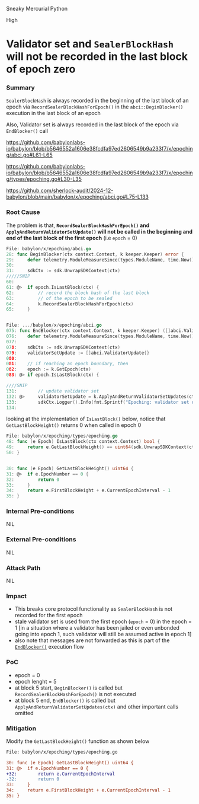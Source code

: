 Sneaky Mercurial Python

High

# Validator set and `SealerBlockHash` will not be recorded in the last block of epoch zero

### Summary

`SealerBlockHash` is always recorded in the beginning of the last block of an epoch via `RecordSealerBlockHashForEpoch()` in the `abci::BeginBlocker()` execution in the last block of an epoch

Also, Validator set is always recorded in the last block of the epoch via `EndBlocker()` call


https://github.com/babylonlabs-io/babylon/blob/b5646552a1606e38fcdfa97ed2606549b9a233f7/x/epoching/abci.go#L61-L65

https://github.com/babylonlabs-io/babylon/blob/b5646552a1606e38fcdfa97ed2606549b9a233f7/x/epoching/types/epoching.go#L30-L35

https://github.com/sherlock-audit/2024-12-babylon/blob/main/babylon/x/epoching/abci.go#L75-L133

### Root Cause

The problem is that, **`RecordSealerBlockHashForEpoch()` and `ApplyAndReturnValidatorSetUpdate()` will not be called in the beginning and end of the last block of the first epoch** (i.e `epoch` = 0)

```go
File: babylon/x/epoching/abci.go
28: func BeginBlocker(ctx context.Context, k keeper.Keeper) error {
29: 	defer telemetry.ModuleMeasureSince(types.ModuleName, time.Now(), telemetry.MetricKeyBeginBlocker)
30: 
31: 	sdkCtx := sdk.UnwrapSDKContext(ctx)
/////SNIP
60: 
61: @>	if epoch.IsLastBlock(ctx) {
62: 		// record the block hash of the last block
63: 		// of the epoch to be sealed
64: 		k.RecordSealerBlockHashForEpoch(ctx)
65: 	}


File: .../babylon/x/epoching/abci.go
075: func EndBlocker(ctx context.Context, k keeper.Keeper) ([]abci.ValidatorUpdate, error) {
076: 	defer telemetry.ModuleMeasureSince(types.ModuleName, time.Now(), telemetry.MetricKeyEndBlocker)
077: 
078: 	sdkCtx := sdk.UnwrapSDKContext(ctx)
079: 	validatorSetUpdate := []abci.ValidatorUpdate{}
080: 
081: 	// if reaching an epoch boundary, then
082: 	epoch := k.GetEpoch(ctx)
083: @>	if epoch.IsLastBlock(ctx) {

////SNIP
131: 		// update validator set
132: @>		validatorSetUpdate = k.ApplyAndReturnValidatorSetUpdates(ctx)
133: 		sdkCtx.Logger().Info(fmt.Sprintf("Epoching: validator set update of epoch %d: %v", epoch.EpochNumber, validatorSetUpdate))
134: 


```

looking at the implementation of `IsLastBlock()` below, notice that `GetLastBlockHeight()` returns 0 when called in epoch 0

```go
File: babylon/x/epoching/types/epoching.go
48: func (e Epoch) IsLastBlock(ctx context.Context) bool {
49: 	return e.GetLastBlockHeight() == uint64(sdk.UnwrapSDKContext(ctx).HeaderInfo().Height)
50: }


30: func (e Epoch) GetLastBlockHeight() uint64 {
31: @>	if e.EpochNumber == 0 {
32: 		return 0
33: 	}
34: 	return e.FirstBlockHeight + e.CurrentEpochInterval - 1
35: }

```

### Internal Pre-conditions

NIL

### External Pre-conditions

NIL

### Attack Path

NIL

### Impact

- This breaks core protocol functionality as `SealerBlockHash` is not recorded for the first epoch
- stale validator set is used from the first epoch (`epoch` = 0) in the epoch = 1 [in a situation where a validator has been jailed or even unbonded going into epoch 1, such validator will still be assumed active in epoch 1]
- also note that messages are not forwarded as this is part of the [`EndBlocker()`](https://github.com/sherlock-audit/2024-12-babylon/blob/main/babylon/x/epoching/abci.go#L75-L133) execution flow

### PoC

- epoch  = 0
- epoch lenght = 5
- at block 5 start, `BeginBlocker()` is called but `RecordSealerBlockHashForEpoch()` is not executed
- at block 5 end, `EndBlocker()` is called but `ApplyAndReturnValidatorSetUpdates(ctx)` and other important calls omitted

### Mitigation

Modify the `GetLastBlockHeight()` function as shown below

```diff
File: babylon/x/epoching/types/epoching.go

30: func (e Epoch) GetLastBlockHeight() uint64 {
31: @>	if e.EpochNumber == 0 {
+32: 		return e.CurrentEpochInterval
-32: 		return 0
33: 	}
34: 	return e.FirstBlockHeight + e.CurrentEpochInterval - 1
35: }
```
